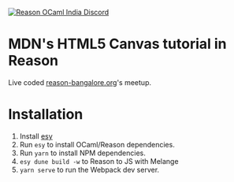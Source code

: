 [![Reason OCaml India Discord](https://img.shields.io/discord/851000331721900053)](https://discord.com/invite/Ytr36fRC4C)

# MDN's HTML5 Canvas tutorial in Reason
Live coded [reason-bangalore.org](https://reason-bangalore.org/)'s meetup.

# Installation

1. Install [esy](https://esy.sh)
2. Run `esy` to install OCaml/Reason dependencies. 
3. Run `yarn` to install NPM dependencies.
4. `esy dune build -w` to Reason to JS with Melange
3. `yarn serve` to run the Webpack dev server. 
